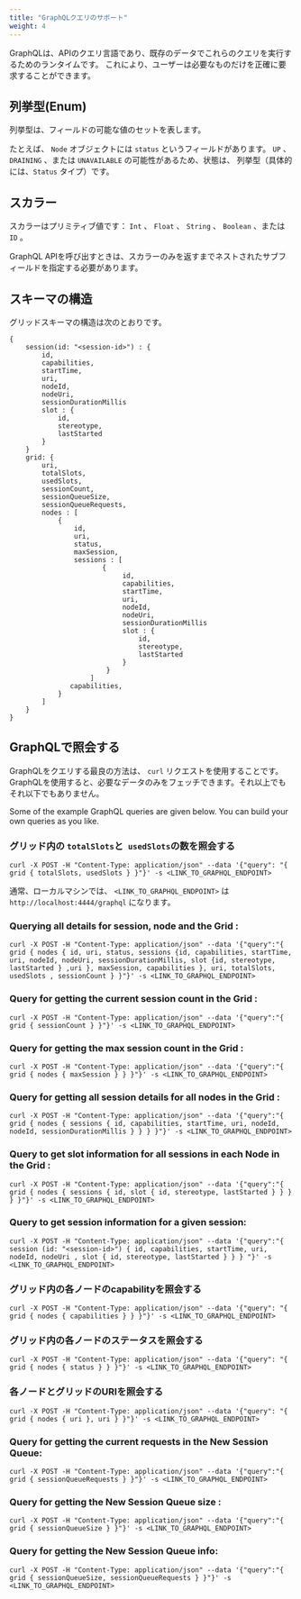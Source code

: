 ```yaml
---
title: "GraphQLクエリのサポート"
weight: 4
---
```


GraphQLは、APIのクエリ言語であり、既存のデータでこれらのクエリを実行するためのランタイムです。 
これにより、ユーザーは必要なものだけを正確に要求することができます。

## 列挙型(Enum)
列挙型は、フィールドの可能な値のセットを表します。

たとえば、 `Node` オブジェクトには `status` というフィールドがあります。 
`UP` 、 `DRAINING` 、または `UNAVAILABLE` の可能性があるため、状態は、 列挙型（具体的には、`Status` タイプ）です。

## スカラー
スカラーはプリミティブ値です： `Int` 、 `Float` 、 `String` 、 `Boolean` 、または `ID` 。

GraphQL APIを呼び出すときは、スカラーのみを返すまでネストされたサブフィールドを指定する必要があります。

## スキーマの構造
グリッドスキーマの構造は次のとおりです。

```shell
{
    session(id: "<session-id>") : {
        id,
        capabilities,
        startTime,
        uri,
        nodeId,
        nodeUri,
        sessionDurationMillis
        slot : {
            id,
            stereotype,
            lastStarted
        }
    }
    grid: {
        uri,
        totalSlots,
        usedSlots,
        sessionCount,
        sessionQueueSize,
        sessionQueueRequests,
        nodes : [
            {
                id,
                uri,
                status,
                maxSession,
                sessions : [
                       {
                            id,
                            capabilities,
                            startTime,
                            uri,
                            nodeId,
                            nodeUri,
                            sessionDurationMillis
                            slot : {
                                id,
                                stereotype,
                                lastStarted
                            }
                        }
                    ]
               capabilities,
            }
        ]
    }
}
```
## GraphQLで照会する

GraphQLをクエリする最良の方法は、 `curl` リクエストを使用することです。 
GraphQLを使用すると、必要なデータのみをフェッチできます。それ以上でもそれ以下でもありません。

Some of the example GraphQL queries are given below. You can build your own queries as you like.

### グリッド内の `totalSlots`と` usedSlots`の数を照会する

```shell
curl -X POST -H "Content-Type: application/json" --data '{"query": "{ grid { totalSlots, usedSlots } }"}' -s <LINK_TO_GRAPHQL_ENDPOINT>
```

通常、ローカルマシンでは、 `<LINK_TO_GRAPHQL_ENDPOINT>` は `http://localhost:4444/graphql` になります。

### Querying all details for session, node and the Grid :

```shell
curl -X POST -H "Content-Type: application/json" --data '{"query":"{ grid { nodes { id, uri, status, sessions {id, capabilities, startTime, uri, nodeId, nodeUri, sessionDurationMillis, slot {id, stereotype, lastStarted } ,uri }, maxSession, capabilities }, uri, totalSlots, usedSlots , sessionCount } }"}' -s <LINK_TO_GRAPHQL_ENDPOINT>
```

### Query for getting the current session count in the Grid :

```shell
curl -X POST -H "Content-Type: application/json" --data '{"query":"{ grid { sessionCount } }"}' -s <LINK_TO_GRAPHQL_ENDPOINT>
```

### Query for getting the max session count in the Grid :


```shell
curl -X POST -H "Content-Type: application/json" --data '{"query":"{ grid { nodes { maxSession } } }"}' -s <LINK_TO_GRAPHQL_ENDPOINT>
```

### Query for getting all session details for all nodes in the Grid :


```shell
curl -X POST -H "Content-Type: application/json" --data '{"query":"{ grid { nodes { sessions { id, capabilities, startTime, uri, nodeId, nodeId, sessionDurationMillis } } } }"}' -s <LINK_TO_GRAPHQL_ENDPOINT>
```

### Query to get slot information for all sessions in each Node in the Grid :

```shell
curl -X POST -H "Content-Type: application/json" --data '{"query":"{ grid { nodes { sessions { id, slot { id, stereotype, lastStarted } } } } }"}' -s <LINK_TO_GRAPHQL_ENDPOINT>
```

### Query to get session information for a given session: 

```shell
curl -X POST -H "Content-Type: application/json" --data '{"query":"{ session (id: "<session-id>") { id, capabilities, startTime, uri, nodeId, nodeUri , slot { id, stereotype, lastStarted } } } "}' -s <LINK_TO_GRAPHQL_ENDPOINT>
```

### グリッド内の各ノードのcapabilityを照会する

```shell
curl -X POST -H "Content-Type: application/json" --data '{"query": "{ grid { nodes { capabilities } } }"}' -s <LINK_TO_GRAPHQL_ENDPOINT>
```

### グリッド内の各ノードのステータスを照会する

```shell
curl -X POST -H "Content-Type: application/json" --data '{"query": "{ grid { nodes { status } } }"}' -s <LINK_TO_GRAPHQL_ENDPOINT>
```

### 各ノードとグリッドのURIを照会する

```shell
curl -X POST -H "Content-Type: application/json" --data '{"query": "{ grid { nodes { uri }, uri } }"}' -s <LINK_TO_GRAPHQL_ENDPOINT>
```

### Query for getting the current requests in the New Session Queue:

```shell
curl -X POST -H "Content-Type: application/json" --data '{"query":"{ grid { sessionQueueRequests } }"}' -s <LINK_TO_GRAPHQL_ENDPOINT>
```

### Query for getting the New Session Queue size :

```shell
curl -X POST -H "Content-Type: application/json" --data '{"query":"{ grid { sessionQueueSize } }"}' -s <LINK_TO_GRAPHQL_ENDPOINT>
```

### Query for getting the New Session Queue info:

```shell
curl -X POST -H "Content-Type: application/json" --data '{"query":"{ grid { sessionQueueSize, sessionQueueRequests } }"}' -s <LINK_TO_GRAPHQL_ENDPOINT>
```